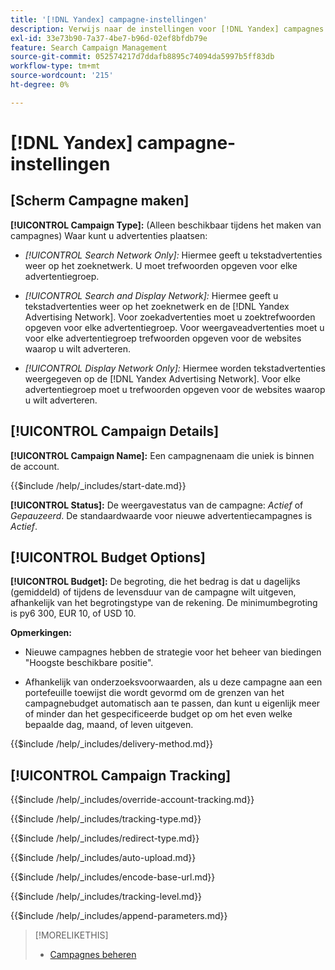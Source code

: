 ```yaml
---
title: '[!DNL Yandex] campagne-instellingen'
description: Verwijs naar de instellingen voor [!DNL Yandex] campagnes.
exl-id: 33e73b90-7a37-4be7-b96d-02ef8bfdb79e
feature: Search Campaign Management
source-git-commit: 052574217d7ddafb8895c74094da5997b5ff83db
workflow-type: tm+mt
source-wordcount: '215'
ht-degree: 0%

---
```


# [!DNL Yandex] campagne-instellingen

## \[Scherm Campagne maken\]

**[!UICONTROL Campaign Type]:** (Alleen beschikbaar tijdens het maken van campagnes) Waar kunt u advertenties plaatsen:

* *[!UICONTROL Search Network Only]:* Hiermee geeft u tekstadvertenties weer op het zoeknetwerk. U moet trefwoorden opgeven voor elke advertentiegroep.

* *[!UICONTROL Search and Display Network]:* Hiermee geeft u tekstadvertenties weer op het zoeknetwerk en de [!DNL Yandex Advertising Network]. Voor zoekadvertenties moet u zoektrefwoorden opgeven voor elke advertentiegroep. Voor weergaveadvertenties moet u voor elke advertentiegroep trefwoorden opgeven voor de websites waarop u wilt adverteren.

* *[!UICONTROL Display Network Only]:* Hiermee worden tekstadvertenties weergegeven op de [!DNL Yandex Advertising Network]. Voor elke advertentiegroep moet u trefwoorden opgeven voor de websites waarop u wilt adverteren.

## [!UICONTROL Campaign Details]

**[!UICONTROL Campaign Name]:** Een campagnenaam die uniek is binnen de account.

<!-- **[!UICONTROL Start date]:** -->

{{$include /help/_includes/start-date.md}}

**[!UICONTROL Status]:** De weergavestatus van de campagne: *Actief* of *Gepauzeerd*. De standaardwaarde voor nieuwe advertentiecampagnes is *Actief*.

## [!UICONTROL Budget Options]

**[!UICONTROL Budget]:** De begroting, die het bedrag is dat u dagelijks (gemiddeld) of tijdens de levensduur van de campagne wilt uitgeven, afhankelijk van het begrotingstype van de rekening. De minimumbegroting is py6 300, EUR 10, of USD 10.

**Opmerkingen:**

* Nieuwe campagnes hebben de strategie voor het beheer van biedingen &quot;Hoogste beschikbare positie&quot;.

* Afhankelijk van onderzoeksvoorwaarden, als u deze campagne aan een portefeuille toewijst die wordt gevormd om de grenzen van het campagnebudget automatisch aan te passen, dan kunt u eigenlijk meer of minder dan het gespecificeerde budget op om het even welke bepaalde dag, maand, of leven uitgeven.

<!-- **[!UICONTROL Delivery Method]:** -->

{{$include /help/_includes/delivery-method.md}}

## [!UICONTROL Campaign Tracking]

<!-- **[!UICONTROL Override Account Tracking]:** -->

{{$include /help/_includes/override-account-tracking.md}}

<!-- **[!UICONTROL Tracking Type]:** -->

{{$include /help/_includes/tracking-type.md}}

<!-- **[!UICONTROL Redirect Type]:** -->

{{$include /help/_includes/redirect-type.md}}

<!-- **[!UICONTROL Auto Upload]:** -->

{{$include /help/_includes/auto-upload.md}}

<!-- **[!UICONTROL Encode Base URL]:** -->

{{$include /help/_includes/encode-base-url.md}}

<!-- **[!UICONTROL Tracking Level]:** -->

{{$include /help/_includes/tracking-level.md}}

<!-- **[!UICONTROL Append Parameters]:** -->

{{$include /help/_includes/append-parameters.md}}

>[!MORELIKETHIS]
>
>* [Campagnes beheren](/help/search-social-commerce/campaign-management/campaigns/campaign-manage.md)
